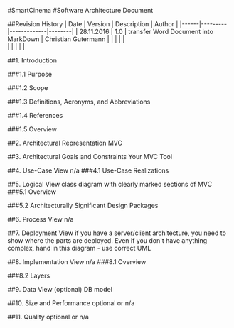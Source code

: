 #SmartCinema
#Software Architecture Document

##Revision History
|	Date | Version | Description | Author |
|------|---------|-------------|--------|
| 28.11.2016 | 1.0 | transfer Word Document into MarkDown | Christian Gutermann
|  |  |  |  |  
|  |  |  |  |



##1. Introduction

###1.1 Purpose

###1.2 Scope

###1.3 Definitions, Acronyms, and Abbreviations

###1.4 References

###1.5 Overview


##2. Architectural Representation 
MVC

##3. Architectural Goals and Constraints 
Your MVC Tool

##4. Use-Case View
n/a
###4.1 Use-Case Realizations


##5. Logical View 
class diagram with clearly marked sections of MVC
###5.1 Overview

###5.2 Architecturally Significant Design Packages


##6. Process View 
n/a

##7. Deployment View 
if you have a server/client architecture, you need to show where the parts are deployed. Even if you don't have anything complex, hand in this diagram - use correct UML

##8. Implementation View 
n/a
###8.1 Overview

###8.2 Layers


##9. Data View (optional)
DB model

##10. Size and Performance 
optional or n/a

##11. Quality 
optional or n/a
